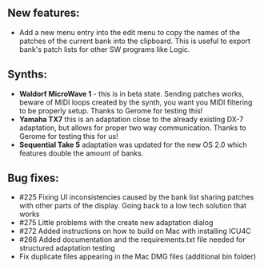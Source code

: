 ## New features:

* Add a new menu entry into the edit menu to copy the names of the patches of the current bank into the clipboard. This
is useful to export bank's patch lists for other SW programs like Logic.

## Synths:

* **Waldorf MicroWave 1** - this is in beta state. Sending patches works, beware of MIDI loops created by the synth, you want you MIDI filtering to be properly setup. Thanks to Gerome for testing this! 
* **Yamaha TX7** this is an adaptation close to the already existing DX-7 adaptation, but allows for proper two way communication. Thanks to Gerome for testing this for us!
* **Sequential Take 5** adaptation was updated for the new OS 2.0 which features double the amount of banks.

## Bug fixes:

* \#225 Fixing UI inconsistencies caused by the bank list sharing patches with other parts of the display. Going back to a low tech solution that works
* \#275 Little problems with the create new adaptation dialog
* \#272 Added instructions on how to build on Mac with installing ICU4C
* \#266 Added documentation and the requirements.txt file needed for structured adaptation testing 
* Fix duplicate files appearing in the Mac DMG files (additional bin folder)
